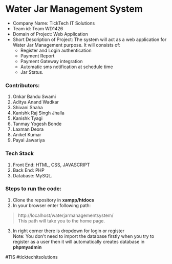 # Water Jar Management System

- Company Name: TickTech IT Solutions
- Team id: Team WD1426
- Domain of Project: Web Application
- Short Description of Project: The system will act as a web application for Water Jar Management purpose. It will consists of:
  - Register and Login authentication
  - Payment Report
  - Payment Gateway integration
  - Automatic sms notification at schedule time
  - Jar Status.

### Contributors:
1. Onkar Bandu Swami
2. Aditya Anand Wadkar
3. Shivani Shaha
4. Kanishk Raj Singh Jhalla 
5. Kanishk Tyagi
6. Tanmay Yogesh Bonde
7. Laxman Deora
8. Aniket Kumar
9. Payal  Jawariya

### Tech Stack
1. Front End: HTML, CSS, JAVASCRIPT
2. Back End: PHP
3. Database: MySQL.

### Steps to run the code:
1. Clone the repository in **xampp/htdocs**
2. In your browser enter following path:
> http://localhost/waterjarmanagementsystem/ <br>
This path will take you to the home page.
3. In right corner there is dropdown for login or register <br>
Note: You don't need to import the database firstly when you try to register as a user then it will automatically creates database in **phpmyadmin**

#TIS #ticktechitsolutions
